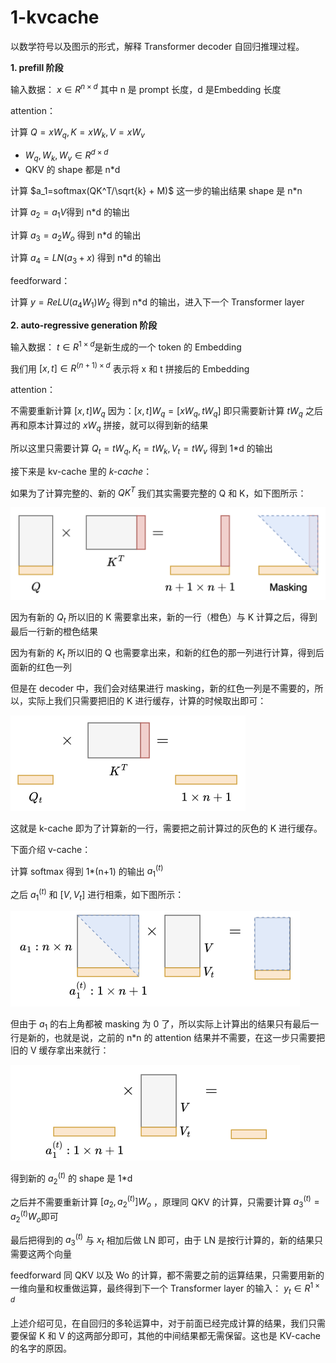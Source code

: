 # 1-kvcache
以数学符号以及图示的形式，解释 Transformer decoder 自回归推理过程。



**1. prefill 阶段**

输入数据： $x \in R^{n\times d}$ 其中 n 是 prompt 长度，d 是Embedding 长度

attention：

计算 $Q = xW_q, K=xW_k, V=xW_v$

* $W_q, W_k, W_v \in R^{d\times d}$
* QKV 的 shape 都是 n*d

计算 $a_1=softmax(QK^T/\sqrt{k} + M)$ 这一步的输出结果 shape 是 n*n

计算 $a_2 = a_1V$​ 得到 n*d 的输出

计算 $a_3 = a_2W_o$  得到 n*d 的输出

计算 $a_4=LN(a_3+x)$ 得到 n*d 的输出

feedforward：

计算 $y=ReLU(a_4 W_1)W_2$ 得到 n*d 的输出，进入下一个 Transformer layer



**2. auto-regressive generation 阶段**

输入数据： $t \in R^{1\times d}$​ 是新生成的一个 token 的 Embedding

我们用 $[x,t] \in R^{(n+1)\times d}$ 表示将 x 和 t 拼接后的 Embedding

attention：

不需要重新计算 $[x,t]W_q$ 因为：$[x,t]W_q = [xW_q, tW_q]$ 即只需要新计算 $tW_q$ 之后再和原本计算过的 $xW_q$ 拼接，就可以得到新的结果

所以这里只需要计算 $Q_t = tW_q, K_t = tW_k, V_t = tW_v$ 得到 1*d 的输出

接下来是 kv-cache 里的 *k-cache*：

如果为了计算完整的、新的 $QK^T$ 我们其实需要完整的 Q 和 K，如下图所示：

<img src="./image-20241101114429174.png" alt="image-20241101114429174" style="zoom:50%;" />

因为有新的 $Q_t$ 所以旧的 K 需要拿出来，新的一行（橙色）与 K 计算之后，得到最后一行新的橙色结果

因为有新的 $K_t$ 所以旧的 Q 也需要拿出来，和新的红色的那一列进行计算，得到后面新的红色一列

但是在 decoder 中，我们会对结果进行 masking，新的红色一列是不需要的，所以，实际上我们只需要把旧的 K 进行缓存，计算的时候取出即可：

<img src="./image-20241101114746434.png" alt="image-20241101114746434" style="zoom:50%;" />

这就是 k-cache 即为了计算新的一行，需要把之前计算过的灰色的 K 进行缓存。

下面介绍 v-cache：

计算 softmax 得到 1*(n+1) 的输出 $a_1^{(t)}$

之后 $a_1^{(t)}$ 和 $[V,V_t]$ 进行相乘，如下图所示：

<img src="./image-20241101120027239.png" alt="image-20241101120027239" style="zoom:50%;" />

但由于 $a_1$ 的右上角都被 masking 为 0 了，所以实际上计算出的结果只有最后一行是新的，也就是说，之前的 n*n 的 attention 结果并不需要，在这一步只需要把旧的 V 缓存拿出来就行：

<img src="./image-20241101120036197.png" alt="image-20241101120036197" style="zoom:50%;" />

得到新的 $a_2^{(t)}$ 的 shape 是 1*d

之后并不需要重新计算 $[a_2,a_2^{(t)}] W_o$ ，原理同 QKV 的计算，只需要计算 $a_3^{(t)} = a_2^{(t)} W_o$​ 即可

最后把得到的 $a_3^{(t)}$ 与 $x_t$ 相加后做 LN 即可，由于 LN 是按行计算的，新的结果只需要这两个向量

feedforward 同 QKV 以及 Wo 的计算，都不需要之前的运算结果，只需要用新的一维向量和权重做运算，最终得到下一个 Transformer layer 的输入： $y_t \in R^{1\times d}$



上述介绍可见，在自回归的多轮运算中，对于前面已经完成计算的结果，我们只需要保留 K 和 V 的这两部分即可，其他的中间结果都无需保留。这也是 KV-cache 的名字的原因。

